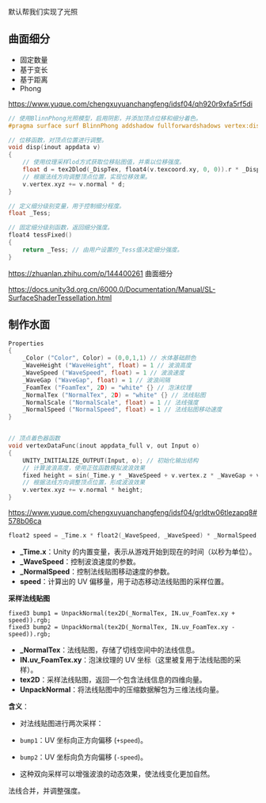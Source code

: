 
默认帮我们实现了光照

## 曲面细分


- 固定数量
- 基于变长
- 基于距离
- Phong


https://www.yuque.com/chengxuyuanchangfeng/idsf04/qh920r9xfa5rf5di

```c++
// 使用BlinnPhong光照模型，启用阴影，并添加顶点位移和细分着色。
#pragma surface surf BlinnPhong addshadow fullforwardshadows vertex:disp tessellate:tessFixed nolightmap
```


```c++
// 位移函数，对顶点位置进行调整。
void disp(inout appdata v)
{
	// 使用纹理采样lod方式获取位移贴图值，并乘以位移强度。
	float d = tex2Dlod(_DispTex, float4(v.texcoord.xy, 0, 0)).r * _Displacement;
	// 根据法线方向调整顶点位置，实现位移效果。
	v.vertex.xyz += v.normal * d;
}

// 定义细分级别变量，用于控制细分程度。
float _Tess;

// 固定细分级别函数，返回细分强度。
float4 tessFixed()
{
	return _Tess; // 由用户设置的_Tess值决定细分强度。
}


```



https://zhuanlan.zhihu.com/p/144400261  曲面细分

https://docs.unity3d.org.cn/6000.0/Documentation/Manual/SL-SurfaceShaderTessellation.html


## 制作水面

```c++
Properties
{
	_Color ("Color", Color) = (0,0,1,1) // 水体基础颜色
	_WaveHeight ("WaveHeight", float) = 1 // 波浪高度
	_WaveSpeed ("WaveSpeed", float) = 1 // 波浪速度
	_WaveGap ("WaveGap", float) = 1 // 波浪间隔
	_FoamTex ("FoamTex", 2D) = "white" {} // 泡沫纹理
	_NormalTex ("NormalTex", 2D) = "white" {} // 法线贴图
	_NormalScale ("NormalScale", float) = 1 // 法线强度
	_NormalSpeed ("NormalSpeed", float) = 1 // 法线贴图移动速度
}


// 顶点着色器函数
void vertexDataFunc(inout appdata_full v, out Input o)
{
	UNITY_INITIALIZE_OUTPUT(Input, o); // 初始化输出结构
	// 计算波浪高度，使用正弦函数模拟波浪效果
	fixed height = sin(_Time.y * _WaveSpeed + v.vertex.z * _WaveGap + v.vertex.x) * _WaveHeight;
	// 根据法线方向调整顶点位置，形成波浪效果
	v.vertex.xyz += v.normal * height;
}

```


https://www.yuque.com/chengxuyuanchangfeng/idsf04/grldtw06tlezapq8#578b06ca


```c++
float2 speed = _Time.x * float2(_WaveSpeed, _WaveSpeed) * _NormalSpeed;
```

- **_Time.x**：Unity 的内置变量，表示从游戏开始到现在的时间（以秒为单位）。
- **_WaveSpeed**：控制波浪速度的参数。
- **_NormalSpeed**：控制法线贴图移动速度的参数。
- **speed**：计算出的 UV 偏移量，用于动态移动法线贴图的采样位置。

 
 **采样法线贴图**

```
fixed3 bump1 = UnpackNormal(tex2D(_NormalTex, IN.uv_FoamTex.xy + speed)).rgb;
fixed3 bump2 = UnpackNormal(tex2D(_NormalTex, IN.uv_FoamTex.xy - speed)).rgb;
```

- **_NormalTex**：法线贴图，存储了切线空间中的法线信息。
- **IN.uv_FoamTex.xy**：泡沫纹理的 UV 坐标（这里被复用于法线贴图的采样）。
- **tex2D**：采样法线贴图，返回一个包含法线信息的四维向量。
- **UnpackNormal**：将法线贴图中的压缩数据解包为三维法线向量。

**含义**：

- 对法线贴图进行两次采样：

- `bump1`：UV 坐标向正方向偏移 (`+speed`)。
- `bump2`：UV 坐标向负方向偏移 (`-speed`)。

- 这种双向采样可以增强波浪的动态效果，使法线变化更加自然。

法线合并，并调整强度。


